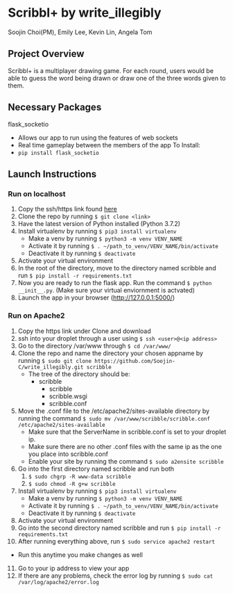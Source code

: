 # Scribbl+ by write_illegibly
Soojin Choi(PM), Emily Lee, Kevin Lin, Angela Tom
## Project Overview
Scribbl+ is a multiplayer drawing game. For each round, users would be able to guess the word being drawn or draw one of the three words given to them.

## Necessary Packages
flask_socketio
* Allows our app to run using the features of web sockets
* Real time gameplay between the members of the app
To Install:
* `pip install flask_socketio`  

## Launch Instructions
### Run on localhost
1. Copy the ssh/https link found [here](https://github.com/Soojin-C/write_illegibly)
2. Clone the repo by running `$ git clone <link>`
3. Have the latest version of Python installed (Python 3.7.2)
4. Install virtualenv by running `$ pip3 install virtualenv`
   * Make a venv by running `$ python3 -m venv VENV_NAME`
   * Activate it by running `$ . ~/path_to_venv/VENV_NAME/bin/activate`
   * Deactivate it by running `$ deactivate`
5. Activate your virtual environment
6. In the root of the directory, move to the directory named scribble and run `$ pip install -r requirements.txt`
7. Now you are ready to run the flask app. Run the command `$ python __init__.py`. (Make sure your virtual enviornment is actvated)
8. Launch the app in your browser (http://127.0.0.1:5000/)

### Run on Apache2
1. Copy the https link under Clone and download
2. ssh into your droplet through a user using `$ ssh <user>@<ip address>`
3. Go to the directory /var/www through `$ cd /var/www/`
4. Clone the repo and name the directory your chosen appname by running
  `$ sudo git clone https://github.com/Soojin-C/write_illegibly.git scribble`
   * The tree of the directory should be:
      * scribble
         * scribble
         * scribble.wsgi
         * scribble.conf
5. Move the .conf file to the /etc/apache2/sites-available directory by running the command
`$ sudo mv /var/www/scribble/scribble.conf /etc/apache2/sites-available`
   * Make sure that the ServerName in scribble.conf is set to your droplet ip.
   * Make sure there are no other .conf files with the same ip as the one you place into scribble.conf
   * Enable your site by running the command `$ sudo a2ensite scribble`
6. Go into the first directory named scribble and run both
    1. `$ sudo chgrp -R www-data scribble`
    2. `$ sudo chmod -R g+w scribble`
7. Install virtualenv by running `$ pip3 install virtualenv`
   * Make a venv by running `$ python3 -m venv VENV_NAME`
   * Activate it by running `$ . ~/path_to_venv/VENV_NAME/bin/activate`
   * Deactivate it by running `$ deactivate`
8. Activate your virtual environment
9. Go into the second directory named scribble and run `$ pip install -r requirements.txt`
10. After running everything above, run `$ sudo service apache2 restart`
   * Run this anytime you make changes as well
11. Go to your ip address to view your app
12. If there are any problems, check the error log by running `$ sudo cat /var/log/apache2/error.log`
